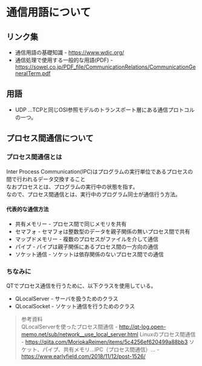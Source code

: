 # 通信用語について

## リンク集
 - 通信用語の基礎知識 - <https://www.wdic.org/>
 - 通信処理で使用する一般的な用語(PDF) - <https://sowel.co.jp/PDF_file/CommunicationRelations/CommunicationGeneralTerm.pdf>

## 用語
- UDP ...TCPと同じOSI参照モデルのトランスポート層にある通信プロトコルの一つ。  

## プロセス間通信について

### プロセス間通信とは  
Inter Process Communication(IPC)はプログラムの実行単位であるプロセスの間で行われるデータ交換すること  
なおプロセスとは、プログラムの実行中の状態を指す。  
なので、プロセス間通信とは、実行中のプログラム同士が通信行う方法。  
#### 代表的な通信方法
- 共有メモリー - プロセス間で同じメモリを共有
- セマフォ - セマフォは整数型のデータを親子関係の無いプロセス間で共有
- マップドメモリー - 複数のプロセスがファイルを介して通信
- パイプ - パイプは親子関係にあるプロセス間の一方向の通信
- ソケット通信 - ソケットは依存関係のないプロセス間での通信

### ちなみに
QTでプロセス通信を行うために、以下クラスを使用している。
- QLocalServer - サーバを扱うためのクラス
- QLocalSocket - ソケット通信を行うためのクラス

> 参考資料  
> QLocalServerを使ったプロセス間通信 - <http://qt-log.open-memo.net/sub/network__use_local_server.html>
> Linuxのプロセス間通信 - <https://qiita.com/MoriokaReimen/items/5c4256ef620499a88bb3>
> ソケット、パイプ、共有メモリ…IPC（プロセス間通信）... - <https://www.earlyfield.com/2018/11/12/post-1526/>